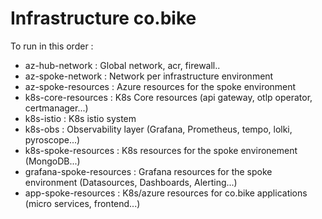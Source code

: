 # Infrastructure co.bike

To run in this order : 

 - az-hub-network : Global network, acr, firewall..
 - az-spoke-network : Network per infrastructure environment
 - az-spoke-resources : Azure resources for the spoke environment
 - k8s-core-resources : K8s Core resources (api gateway, otlp operator, certmanager...)
 - k8s-istio : K8s istio system
 - k8s-obs : Observability layer (Grafana, Prometheus, tempo, lolki, pyroscope...)
 - k8s-spoke-resources : K8s resources for the spoke environement (MongoDB...)
 - grafana-spoke-resources : Grafana resources for the spoke environment (Datasources, Dashboards, Alerting...)
 - app-spoke-resources : K8s/azure resources for co.bike applications (micro services, frontend...)